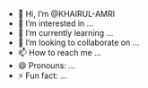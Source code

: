 - 👋 Hi, I’m @KHAIRUL-AMRI
- 👀 I’m interested in ...
- 🌱 I’m currently learning ...
- 💞️ I’m looking to collaborate on ...
- 📫 How to reach me ...
- 😄 Pronouns: ...
- ⚡ Fun fact: ...

<!---
KHAIRUL-AMRI/KHAIRUL-AMRI is a ✨ special ✨ repository because its `README.md` (this file) appears on your GitHub profile.
You can click the Preview link to take a look at your changes.
--->
